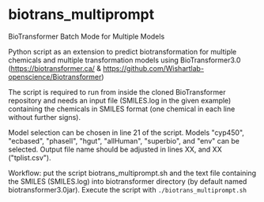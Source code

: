 # biotrans_multiprompt
BioTransformer Batch Mode for Multiple Models

Python script as an extension to predict biotransformation for multiple chemicals and multiple transformation models using BioTransformer3.0 (https://biotransformer.ca/ & https://github.com/Wishartlab-openscience/Biotransformer)

The script is required to run from inside the cloned BioTransformer repository and needs an input file (SMILES.log in the given example) containing the chemicals in SMILES format (one chemical in each line without further signs).

Model selection can be chosen in line 21 of the script. Models "cyp450", "ecbased", "phaseII", "hgut", "allHuman", "superbio", and "env" can be selected.
Output file name should be adjusted in lines XX, and XX ("tplist.csv").

Workflow:
put the script biotrans_multiprompt.sh and the text file containing the SMILES (SMILES.log) into biotransformer directory (by default named biotransformer3.0jar).
Execute the script with 
```./biotrans_multiprompt.sh``` 

